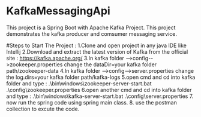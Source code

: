 # KafkaMessagingApi
This project is a Spring Boot with Apache Kafka Project.
This project demonstrates the kafka producer and comsumer messaging service.

#Steps to Start The Project :
1.Clone and open project in any java IDE like Intellij
2.Download and extract the latest version of Kafka from the official site : https://kafka.apache.org/
3.In kafka folder -->config-->zookeeper.properties change the dataDir=your kafka folder path/zookeeper-data
4.In kafka folder -->config-->server.properties change the log.dirs=your kafka folder path/kafka-logs
5.open cmd and cd into kafka folder and type : .\bin\windows\zookeeper-server-start.bat .\config\zookeeper.properties
6.open another cmd and cd into kafka folder and type : .\bin\windows\kafka-server-start.bat .\config\server.properties
7. now run the spring code using spring main class.
8. use the postman collection to excute the code.


